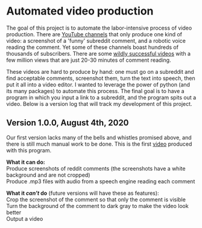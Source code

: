 # Automated video production
The goal of this project is to automate the labor-intensive process of video production. There are [YouTube channels](https://www.youtube.com/c/الغازمعالحل123/feature) that only produce one kind of video: a screenshot of a 'funny' subreddit comment, and a robotic voice reading the comment. Yet some of these channels boast hundreds of thousands of subscribers. There are some [wildly successful videos](https://www.youtube.com/watch?v=aTHHvcdQ6to) with a few million views that are just 20-30 minutes of comment reading.

These videos are hard to produce by hand: one must go on a subreddit and find acceptable comments, screenshot them, turn the text into speech, then put it all into a video editor. I wanted to leverage the power of python (and its many packages) to automate this process. The final goal is to have a program in which you input a link to a subreddit, and the program spits out a video. Below is a version log that will track my development of this project.

## Version 1.0.0, August 4th, 2020
Our first version lacks many of the bells and whistles promised above, and there is still much manual work to be done. This is the first [video](https://youtu.be/ZdxreABoeK4) produced with this program.

**What it can do:**  
Produce screenshots of reddit comments (the screenshots have a white background and are not cropped)<br/>
Produce .mp3 files with audio from a speech engine reading each comment<br/>

**What it _can't_ do** (future versions will have these as features):  
Crop the screenshot of the comment so that only the comment is visible<br/>
Turn the background of the comment to dark gray to make the video look better<br/>
Output a video<br/>


